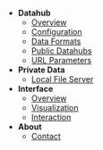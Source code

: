   - **Datahub**
    - [Overview](/datahub.md) 
    - [Configuration](/datahub.md#configuration) 
    - [Data Formats](/datahub.md#data-formats)
    - [Public Datahubs](/public-datahubs.md)
    - [URL Parameters](/url-parameters.md)
 - **Private Data**
    - [Local File Server](/private_data.md#running-local-file-server)
- **Interface**
    - [Overview](/interface.md) 
    - [Visualization](/interface.md#main-components) 
    - [Interaction](/interface.md#how-to-use)
- **About**
    - [Contact](/contact.md)
    